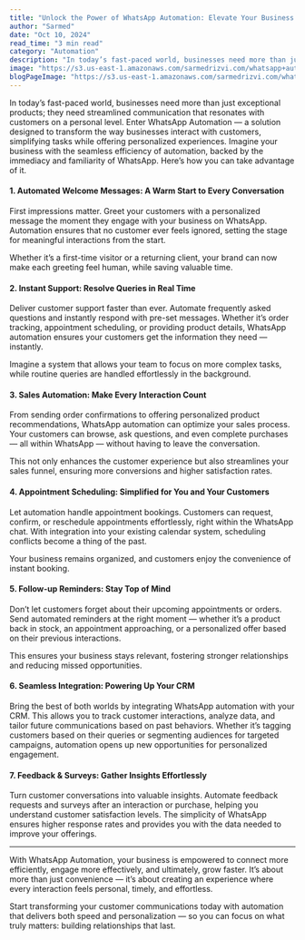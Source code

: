 ```yaml
---
title: "Unlock the Power of WhatsApp Automation: Elevate Your Business Communication"
author: "Sarmed"
date: "Oct 10, 2024"
read_time: "3 min read"
category: "Automation"
description: "In today’s fast-paced world, businesses need more than just exceptional products; they need streamlined communication that resonates with customers on a personal level."
image: "https://s3.us-east-1.amazonaws.com/sarmedrizvi.com/whatsapp+automation.webp"
blogPageImage: "https://s3.us-east-1.amazonaws.com/sarmedrizvi.com/whatsapp+automation.webp"
---
```


In today’s fast-paced world, businesses need more than just exceptional products; they need streamlined communication that resonates with customers on a personal level. Enter WhatsApp Automation — a solution designed to transform the way businesses interact with customers, simplifying tasks while offering personalized experiences. Imagine your business with the seamless efficiency of automation, backed by the immediacy and familiarity of WhatsApp. Here’s how you can take advantage of it.

#### 1. Automated Welcome Messages: A Warm Start to Every Conversation

First impressions matter. Greet your customers with a personalized message the moment they engage with your business on WhatsApp. Automation ensures that no customer ever feels ignored, setting the stage for meaningful interactions from the start.

Whether it’s a first-time visitor or a returning client, your brand can now make each greeting feel human, while saving valuable time.

#### 2. Instant Support: Resolve Queries in Real Time

Deliver customer support faster than ever. Automate frequently asked questions and instantly respond with pre-set messages. Whether it’s order tracking, appointment scheduling, or providing product details, WhatsApp automation ensures your customers get the information they need — instantly.

Imagine a system that allows your team to focus on more complex tasks, while routine queries are handled effortlessly in the background.

#### 3. Sales Automation: Make Every Interaction Count

From sending order confirmations to offering personalized product recommendations, WhatsApp automation can optimize your sales process. Your customers can browse, ask questions, and even complete purchases — all within WhatsApp — without having to leave the conversation.

This not only enhances the customer experience but also streamlines your sales funnel, ensuring more conversions and higher satisfaction rates.

#### 4. Appointment Scheduling: Simplified for You and Your Customers

Let automation handle appointment bookings. Customers can request, confirm, or reschedule appointments effortlessly, right within the WhatsApp chat. With integration into your existing calendar system, scheduling conflicts become a thing of the past.

Your business remains organized, and customers enjoy the convenience of instant booking.

#### 5. Follow-up Reminders: Stay Top of Mind

Don’t let customers forget about their upcoming appointments or orders. Send automated reminders at the right moment — whether it’s a product back in stock, an appointment approaching, or a personalized offer based on their previous interactions.

This ensures your business stays relevant, fostering stronger relationships and reducing missed opportunities.

#### 6. Seamless Integration: Powering Up Your CRM

Bring the best of both worlds by integrating WhatsApp automation with your CRM. This allows you to track customer interactions, analyze data, and tailor future communications based on past behaviors. Whether it’s tagging customers based on their queries or segmenting audiences for targeted campaigns, automation opens up new opportunities for personalized engagement.

#### 7. Feedback & Surveys: Gather Insights Effortlessly

Turn customer conversations into valuable insights. Automate feedback requests and surveys after an interaction or purchase, helping you understand customer satisfaction levels. The simplicity of WhatsApp ensures higher response rates and provides you with the data needed to improve your offerings.

---

With WhatsApp Automation, your business is empowered to connect more efficiently, engage more effectively, and ultimately, grow faster. It’s about more than just convenience — it’s about creating an experience where every interaction feels personal, timely, and effortless.

Start transforming your customer communications today with automation that delivers both speed and personalization — so you can focus on what truly matters: building relationships that last.
